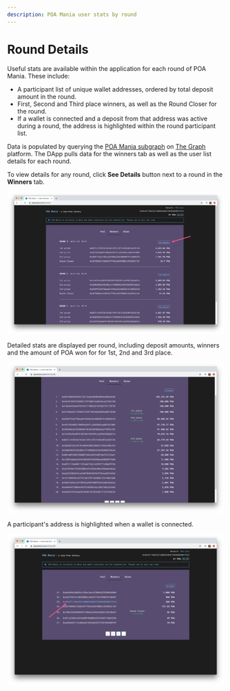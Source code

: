 ```yaml
---
description: POA Mania user stats by round
---
```


# Round Details

Useful stats are available within the application for each round of POA Mania. These include:

* A participant list of unique wallet addresses, ordered by total deposit amount in the round.
* First, Second and Third place winners, as well as the Round Closer for the round.
* If a wallet is connected and a deposit from that address was active during a round, the address is highlighted within the round participant list.

Data is populated by querying the [POA Mania subgraph](https://thegraph.com/explorer/subgraph/maxaleks/poa-mania) on [The Graph ](../../for-developers/thegraph-data-indexing.md)platform. The DApp pulls data for the winners tab as well as the user list details for each round. 

To view details for any round, click **See Details** button next to a round in the **Winners** tab.

![](../../.gitbook/assets/details-1.png)

Detailed stats are displayed per round, including deposit amounts, winners and the amount of POA won for for 1st, 2nd and 3rd place.

![](../../.gitbook/assets/mania-winners-1.png)

A participant's address is highlighted when a wallet is connected.

![](../../.gitbook/assets/highlighted-address.png)

